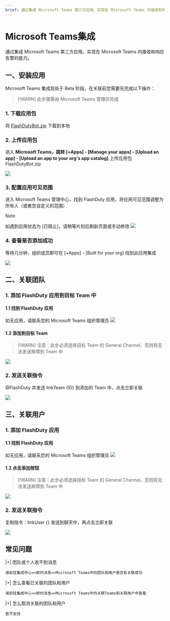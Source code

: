 ```yaml
---
brief: 通过集成 Microsoft Teams 第三方应用，实现在 Microsoft Teams 内接收和响应告警的能力
---
```


# Microsoft Teams集成

通过集成 Microsoft Teams 第三方应用，实现在 Microsoft Teams 内接收和响应告警的能力。
## 一、安装应用

Microsoft Teams 集成现处于 Beta 阶段，在关联前您需要先完成以下操作：

> [!WARN]
> 此步骤需由 Microsoft Teams 管理员完成

### 1. 下载应用包
将 [FlashDutyBot.zip](https://fcpub-1301667576.cos.ap-nanjing.myqcloud.com/flashduty/integration/microsoft-teams/FlashDutyBot.zip) 下载到本地

### 2. 上传应用包
进入 **Microsoft Teams，跳转 [+Apps] - [Manage your apps] - [Upload an app] - [Upload an app to your org's app catalog]** 上传应用包 FlashDutyBot.zip

![](https://fcdoc.github.io/img/zh/flashduty/mixin/instant_messaging/microsoft_teams/1.avif)

### 3. 配置应用可见范围
进入 Microsoft Teams 管理中心，找到 FlashDuty 应用，将应用可见范围调整为所有人（或者您自定义的范围）

> [!NOTE]
> 如遇到应用状态为 [已阻止]，请稍等片刻后刷新页面或手动修改
![](https://fcdoc.github.io/img/zh/flashduty/mixin/instant_messaging/microsoft_teams/2.avif)

### 4. 查看是否添加成功
等待几分钟，组织成员即可在 [+Apps] - [Built for your org] 找到此应用集成

![](https://fcdoc.github.io/img/zh/flashduty/mixin/instant_messaging/microsoft_teams/3.avif)

## 二、关联团队

### 1. 添加 FlashDuty 应用到目标 Team 中

#### 1.1 找到 FlashDuty 应用
如无应用，请联系您的 Microsoft Teams 组织管理员
![](https://fcdoc.github.io/img/zh/flashduty/mixin/instant_messaging/microsoft_teams/3.avif)

#### 1.2 添加到目标 Team
> [!WARN]
> 注意：此步必须选择目标 Team 的 General Channel，否则将无法发送故障到 Team 中

![](https://fcdoc.github.io/img/zh/flashduty/mixin/instant_messaging/microsoft_teams/4.avif)

### 2. 发送关联指令
@FlashDuty 并发送 linkTeam {ID} 到添加的 Team 中，点击立即关联

![](https://fcdoc.github.io/img/zh/flashduty/mixin/instant_messaging/microsoft_teams/5.avif)

## 三、关联用户

### 1. 添加 FlashDuty 应用

#### 1.1 找到 FlashDuty 应用
如无应用，请联系您的 Microsoft Teams 组织管理员
![](https://fcdoc.github.io/img/zh/flashduty/mixin/instant_messaging/microsoft_teams/3.avif)

#### 1.2 点击添加按钮
> [!WARN]
> 注意：此步必须选择目标 Team 的 General Channel，否则将无法发送故障到 Team 中

![](https://fcdoc.github.io/img/zh/flashduty/mixin/instant_messaging/microsoft_teams/6.avif)

### 2. 发送关联指令
复制指令：linkUser {} 发送到聊天中，再点击立即关联

![](https://fcdoc.github.io/img/zh/flashduty/mixin/instant_messaging/microsoft_teams/7.avif)

## 常见问题

|+| 团队或个人收不到消息

    请前往集成中心=>即时消息=>Microsoft Teams中的团队和用户是否有关联成功

|+| 怎么查看已关联的团队和用户

    请前往集成中心=>即时消息=>Microsoft Teams中的关联Teams和关联用户中查看

|+| 怎么取消关联的团队和用户

    暂不支持